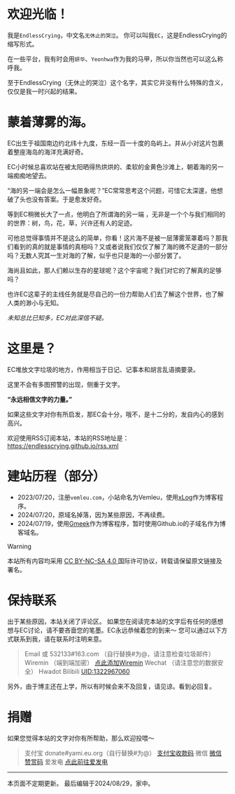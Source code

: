 # 欢迎光临！
我是`EndlessCrying`，中文名`无休止的哭泣`。
你可以叫我`EC`，这是EndlessCrying的缩写形式。

在一些平台，我有时会用`妍华`、`Yeonhwa`作为我的马甲，所以你当然也可以这么称呼我。

至于EndlessCrying（无休止的哭泣）这个名字，其实它并没有什么特殊的含义，仅仅是我一时兴起的结果。

# 蒙着薄雾的海。
EC出生于祖国南边约北纬十九度，东经一百一十度的岛屿上。并从小对这片包裹着整座海岛的海洋充满好奇。

EC小时候总喜欢站在被太阳晒得热烘烘的、柔软的金黄色沙滩上，朝着海的另一端痴痴地望去。

“海的另一端会是怎么一幅景象呢？”EC常常思考这个问题，可惜它太深邃，他想破了头也没有答案。于是愈发好奇。

等到EC稍微长大了一点，他明白了所谓海的另一端 ，无非是一个个与我们相同的的世界：树，鸟，花，草，兴许还有人的足迹。

可他总觉得事情并不是这么的简单，你看！这片海不是被一层薄雾笼罩着吗？那我们看到的真的就是事情的真相吗？又或者说我们仅仅了解了海的微不足道的一部分吗？无数人究其一生对海的了解，似乎也只是海的一小部分罢了。

海尚且如此，那人们赖以生存的星球呢？这个宇宙呢？我们对它的了解真的足够吗？

也许EC这辈子的主线任务就是尽自己的一份力帮助人们去了解这个世界，也了解人类的渺小与无知。

_未知总比已知多，EC对此深信不疑。_

# 这里是？
EC堆放文字垃圾的地方，作用相当于日记、记事本和胡言乱语摘要录。

这里不会有多图预警的出现，侧重于文字。

**“永远相信文字的力量。”**

如果这些文字对你有所启发，那EC会十分，哦不，是十二分的，发自内心的感到高兴。

欢迎使用RSS订阅本站，本站的RSS地址是：
https://endlesscrying.github.io/rss.xml

# 建站历程（部分）
- 2023/07/20，注册`vemleu.com`，小站命名为Vemleu，使用[xLog](https://xlog.app)作为博客程序。
- 2024/07/20，原域名掉落，因为某些原因，不再续费。
- 2024/07/19，使用[Gmeek](https://github.com/Meekdai/Gmeek)作为博客程序，暂时使用Github.io的子域名作为博客域名。

> [!WARNING]
> 本站所有内容均采用 [CC BY-NC-SA 4.0 ](https://creativecommons.org/licenses/by-nc-sa/4.0/deed.zh-hans)国际许可协议，转载请保留原文链接及署名。

# 保持联系
出于某些原因，本站关闭了评论区。
如果您在阅读完本站的文字后有任何的感想想与EC讨论，请不要吝啬您的笔墨。EC永远恭候着您的到来～
您可以通过以下方式联系到我，请在联系时注明来意。
> Email
 或 532133#163.com
（自行替换#为@，请注意检查垃圾邮件）
> Wiremin （端到端加密）
 [点此添加Wiremin](https://i.wiremin.com/invite/?g=k83207647928)
> Wechat （请注意您的数据安全）
Hwadot
> Bilibili
[UID:1322967060](https://space.bilibili.com/1322967060)

另外，由于博主还在上学，所以有时候会来不及回复，请见谅。看到必回复。

# 捐赠
如果您觉得本站的文字对你有所帮助，那么欢迎投喂～
> 支付宝
donate#yami.eu.org（自行替换#为@）
 [支付宝收款码](https://endlesscrying.github.io/alipay.jpg)
> 微信
[微信赞赏码](https://endlesscrying.github.io/wechat-pay.jpg)
> 爱发电
[点此前往爱发电](https://afdian.com/a/endlesscrying)

***

本页面不定期更新。
最后编辑于2024/08/29，家中。

<!-- ##{"script":"<script src='https://blog.meekdai.com/Gmeek/plugins/articletoc.js'></script>"}## -->